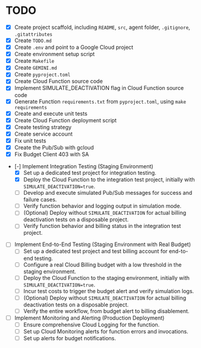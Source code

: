# TODO

- [x] Create project scaffold, including `README`, `src`, agent folder, `.gitignore`, `.gitattributes`
- [x] Create `TODO.md`
- [x] Create `.env` and point to a Google Cloud project
- [x] Create environment setup script
- [x] Create `Makefile`
- [x] Create `GEMINI.md`
- [x] Create `pyproject.toml`
- [x] Create Cloud Function source code
- [x] Implement SIMULATE_DEACTIVATION flag in Cloud Function source code
- [x] Generate Function `requirements.txt` from `pyproject.toml`, using `make requirements`
- [x] Create and execute unit tests
- [x] Create Cloud Function deployment script
- [x] Create testing strategy
- [x] Create service account
- [x] Fix unit tests
- [x] Create the Pub/Sub with gcloud
- [x] Fix Budget Client 403 with SA
- [-] Implement Integration Testing (Staging Environment)
    - [x] Set up a dedicated test project for integration testing.
    - [x] Deploy the Cloud Function to the integration test project, initially with `SIMULATE_DEACTIVATION=true`.
    - [ ] Develop and execute simulated Pub/Sub messages for success and failure cases.
    - [ ] Verify function behavior and logging output in simulation mode.
    - [ ] (Optional) Deploy without `SIMULATE_DEACTIVATION` for actual billing deactivation tests on a disposable project.
    - [ ] Verify function behavior and billing status in the integration test project.
- [ ] Implement End-to-End Testing (Staging Environment with Real Budget)
    - [ ] Set up a dedicated test project and test billing account for end-to-end testing.
    - [ ] Configure a real Cloud Billing budget with a low threshold in the staging environment.
    - [ ] Deploy the Cloud Function to the staging environment, initially with `SIMULATE_DEACTIVATION=true`.
    - [ ] Incur test costs to trigger the budget alert and verify simulation logs.
    - [ ] (Optional) Deploy without `SIMULATE_DEACTIVATION` for actual billing deactivation tests on a disposable project.
    - [ ] Verify the entire workflow, from budget alert to billing disablement.
- [ ] Implement Monitoring and Alerting (Production Deployment)
    - [ ] Ensure comprehensive Cloud Logging for the function.
    - [ ] Set up Cloud Monitoring alerts for function errors and invocations.
    - [ ] Set up alerts for budget notifications.
